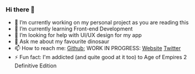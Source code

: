 ### Hi there 👋

- 🔭 I’m currently working on my personal project as you are reading this 
- 🌱 I’m currently learning Front-end Development
- 🤔 I’m looking for help with UI/UX design for my app
- 💬 Ask me about my favourite dinosaur
- 📫 How to reach me: [Github](https://github.com/filzd); WORK IN PROGRESS: [Website](https://www.youtube.com/watch?v=dQw4w9WgXcQ) [Twitter](https://www.youtube.com/watch?v=dQw4w9WgXcQ)
- ⚡ Fun fact: I'm addicted (and quite good at it too) to Age of Empires 2 Definitive Edition 
